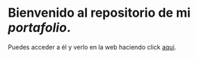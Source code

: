 # Bienvenido al repositorio de mi _portafolio_. 

Puedes acceder a él y verlo en la web haciendo click [aquí](http://127.0.0.1:5500/portafolio-master/portafolio-es/index.html).
